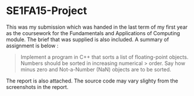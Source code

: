 # SE1FA15-Project

This was my submission which was handed in the last term of my first year as the coursework for the Fundamentals and Applications of Computing module. The brief that was supplied is also included. A summary of assignment is below :

> Implement a program in C++ that sorts a list of floating-point objects. Numbers should be sorted in increasing numerical > order. Say how minus zero and Not-a-Number (NaN) objects are to be sorted.

The report is also attached. The source code may vary slighty from the screenshots in the report.
